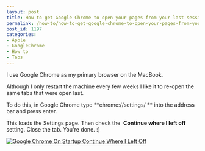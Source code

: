 ```yaml
---
layout: post
title: How to get Google Chrome to open your pages from your last session
permalink: /how-to/how-to-get-google-chrome-to-open-your-pages-from-your-last-session
post_id: 1197
categories:
- Apple
- GoogleChrome
- How to
- Tabs
---
```


I use Google Chrome as my primary browser on the MacBook.

Although I only restart the machine every few weeks I like it to re-open the same tabs that were open last.

To do this, in Google Chrome type
**chrome://settings/ **
into the address bar and press enter.

This loads the Settings page. Then check the 
**Continue where I left off**
 setting. Close the tab. You're done. :)


[![Google Chrome On Startup Continue Where I Left Off](http://ben.hamilton.id.au/cms/wp-content/uploads/2014/03/GoogleChromeOnStartupContinueWhereILeftOff.png)](http://ben.hamilton.id.au/cms/wp-content/uploads/2014/03/GoogleChromeOnStartupContinueWhereILeftOff.png)
